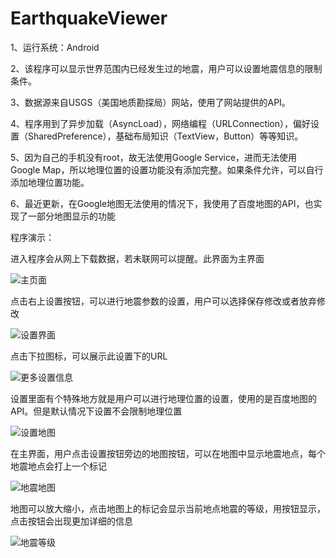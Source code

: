 # EarthquakeViewer
1、运行系统：Android

2、该程序可以显示世界范围内已经发生过的地震，用户可以设置地震信息的限制条件。

3、数据源来自USGS（美国地质勘探局）网站，使用了网站提供的API。

4、程序用到了异步加载（AsyncLoad），网络编程（URLConnection），偏好设置（SharedPreference），基础布局知识（TextView，Button）等等知识。

5、因为自己的手机没有root，故无法使用Google Service，进而无法使用Google Map，所以地理位置的设置功能没有添加完整。如果条件允许，可以自行添加地理位置功能。

6、最近更新，在Google地图无法使用的情况下，我使用了百度地图的API，也实现了一部分地图显示的功能
 
程序演示：
 
进入程序会从网上下载数据，若未联网可以提醒。此界面为主界面
 
![主页面](https://github.com/xWenChen/EarthquakeViewer/blob/master/main_ui.jpg)

点击右上设置按钮，可以进行地震参数的设置，用户可以选择保存修改或者放弃修改

![设置界面](https://github.com/xWenChen/EarthquakeViewer/blob/master/setting.jpg)
 
点击下拉图标，可以展示此设置下的URL

![更多设置信息](https://github.com/xWenChen/EarthquakeViewer/blob/master/setting_more.jpg)
 
设置里面有个特殊地方就是用户可以进行地理位置的设置，使用的是百度地图的API。但是默认情况下设置不会限制地理位置

![设置地图](https://github.com/xWenChen/EarthquakeViewer/blob/master/setting_map.jpg)
 
在主界面，用户点击设置按钮旁边的地图按钮，可以在地图中显示地震地点，每个地震地点会打上一个标记
 
![地震地图](https://github.com/xWenChen/EarthquakeViewer/blob/master/total_map.jpg)
 
地图可以放大缩小，点击地图上的标记会显示当前地点地震的等级，用按钮显示，点击按钮会出现更加详细的信息

![地震等级](https://github.com/xWenChen/EarthquakeViewer/blob/master/map_info.jpg)
